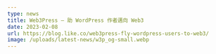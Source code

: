 ```yaml
---
type: news
title: Web3Press – 助 WordPress 作者邁向 Web3
date: 2023-02-08
url: https://blog.like.co/web3press-fly-wordpress-users-to-web3/
image: /uploads/latest-news/w3p_og-small.webp
---
```

